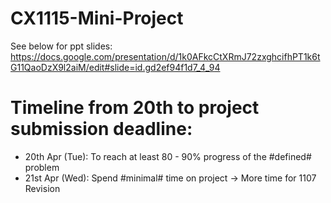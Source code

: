 # CX1115-Mini-Project

See below for ppt slides:
https://docs.google.com/presentation/d/1k0AFkcCtXRmJ72zxghcifhPT1k6tG11QaoDzX9l2aiM/edit#slide=id.gd2ef94f1d7_4_94


# Timeline from 20th to project submission deadline:

* 20th Apr (Tue): To reach at least 80 - 90% progress of the #defined# problem
* 21st Apr (Wed): Spend #minimal# time on project -> More time for 1107 Revision
